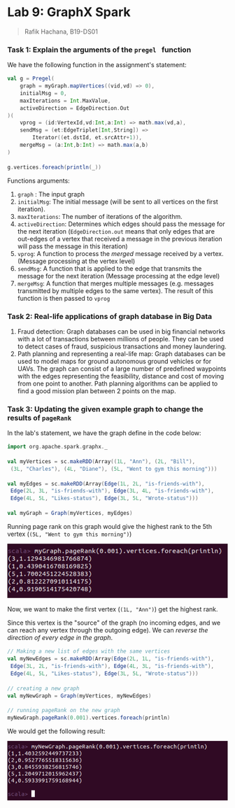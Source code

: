 # Lab 9: GraphX Spark

> Rafik Hachana, B19-DS01

### Task 1: Explain the arguments of the `pregel ` function

We have the following function in the assignment's statement:

```scala
val g = Pregel(  
    graph = myGraph.mapVertices((vid,vd) => 0),
    initialMsg = 0,
    maxIterations = Int.MaxValue,
    activeDirection = EdgeDirection.Out 
)(
    vprog = (id:VertexId,vd:Int,a:Int) => math.max(vd,a),
    sendMsg = (et:EdgeTriplet[Int,String]) =>
        Iterator((et.dstId, et.srcAttr+1)),
    mergeMsg = (a:Int,b:Int) => math.max(a,b) 
)

g.vertices.foreach(println(_))
```

Functions arguments:

1. `graph` : The input graph
2. `initialMsg`: The initial message (will be sent to all vertices on the first iteration).
3. `maxIterations`: The number of iterations of the algorithm.
4. `activeDirection`: Determines which edges should pass the message for the next iteration (`EdgeDirection.out` means that only edges that are out-edges of a vertex that received a message in the previous iteration will pass the message in this iteration)
5. `vprog`: A function to process the _merged_ message received by a vertex. (Message processing at the vertex level)
6. `sendMsg`: A function that is applied to the edge that transmits the message for the next iteration (Message processing at the edge level)
7. `mergeMsg`: A function that merges multiple messages (e.g. messages transmitted by multiple edges to the same vertex). The result of this function is then passed to `vprog`

### Task 2: Real-life applications of graph database in Big Data

1. Fraud detection: Graph databases can be used in big financial networks with a lot of transactions between millions of people. They can be used to detect cases of fraud, suspicious transactions and money laundering.
2. Path planning and representing a real-life map: Graph databases can be used to model maps for ground autonomous ground vehicles or for UAVs. The graph can consist of a large number of predefined waypoints with the edges representing the feasibility, distance and cost of moving from one point to another. Path planning algorithms can be applied to find a good mission plan between 2 points on the map.

### Task 3: Updating the given example graph to change the results of `pageRank`

In the lab's statement, we have the graph define in the code below:

```scala
import org.apache.spark.graphx._

val myVertices = sc.makeRDD(Array((1L, "Ann"), (2L, "Bill"),
 (3L, "Charles"), (4L, "Diane"), (5L, "Went to gym this morning")))

val myEdges = sc.makeRDD(Array(Edge(1L, 2L, "is-friends-with"),
 Edge(2L, 3L, "is-friends-with"), Edge(3L, 4L, "is-friends-with"),
 Edge(4L, 5L, "Likes-status"), Edge(3L, 5L, "Wrote-status")))

val myGraph = Graph(myVertices, myEdges)
```

Running page rank on this graph would give the highest rank to the 5th vertex (`(5L, "Went to gym this morning")`) 

![image-20211130015520755](./originalGraph.png)



Now, we want to make the first vertex (`(1L, "Ann")`) get the highest rank.

Since this vertex is the "source" of the graph (no incoming edges, and we can reach any vertex through the outgoing edge). We can _reverse the direction of every edge in the graph_.

```scala
// Making a new list of edges with the same vertices
val myNewEdges = sc.makeRDD(Array(Edge(2L, 1L, "is-friends-with"),
 Edge(3L, 2L, "is-friends-with"), Edge(4L, 3L, "is-friends-with"),
 Edge(4L, 5L, "Likes-status"), Edge(3L, 5L, "Wrote-status")))

// creating a new graph
val myNewGraph = Graph(myVertices, myNewEdges)

// running pageRank on the new graph
myNewGraph.pageRank(0.001).vertices.foreach(println)
```

We would get the following result:

![image-20211130020005706](./newGraph.png)





